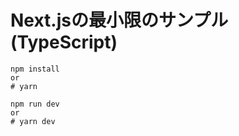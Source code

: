 # Next.jsの最小限のサンプル (TypeScript)

```
npm install
or
# yarn
```

```
npm run dev 
or 
# yarn dev
```
